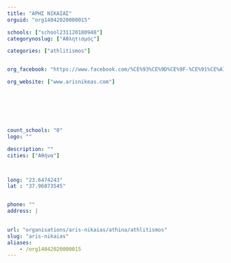 ```yaml
---
title: "ΑΡΗΣ ΝΙΚΑΙΑΣ"
orguid: "org14042020000015"

schools: ["school231120180948"]
categorynoslug: ["Αθλητισμός"]

categories: ["athlitismos"]


org_facebook: "https://www.facebook.com/%CE%93%CE%9D%CE%9F-%CE%91%CE%A1%CE%97%CE%A3-%CE%9D%CE%B9%CE%BA%CE%B1%CE%AF%CE%B1%CF%82-%CE%9A%CE%BF%CE%BB%CF%8D%CE%BC%CE%B2%CE%B7%CF%83%CE%B7-1631237493567499/"

org_website: ["www.arisnikeas.com"]







count_schools: "0"
logo: ""

description: ""
cities: ["Αθήνα"]



long: "23.6474243"
lat : "37.96873545"


phone: ""
address: |
    

url: "organisations/aris-nikaias/athina/athlitismos"
slug: "aris-nikaias"
aliases:
    - /org14042020000015
---
```



